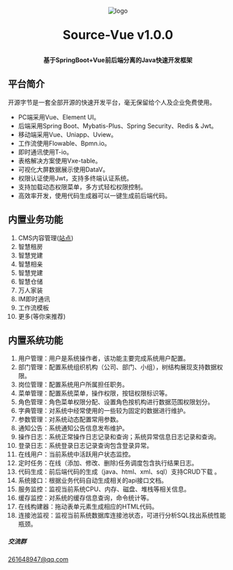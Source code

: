 <p align="center">
	<img alt="logo" src="http://8.136.213.245/assets/logo_c_64.5eb3acc5.png">
</p>
<h1 align="center" style="margin: 30px 0 30px; font-weight: bold;">Source-Vue v1.0.0</h1>
<h4 align="center">基于SpringBoot+Vue前后端分离的Java快速开发框架</h4>


## 平台简介

开源字节是一套全部开源的快速开发平台，毫无保留给个人及企业免费使用。

* PC端采用Vue、Element UI。
* 后端采用Spring Boot、Mybatis-Plus、Spring Security、Redis & Jwt。
* 移动端采用Vue、Uniapp、Uview。
* 工作流使用Flowable、Bpmn.io。
* 即时通讯使用T-io。
* 表格解决方案使用Vxe-table。
* 可视化大屏数据展示使用DataV。
* 权限认证使用Jwt，支持多终端认证系统。
* 支持加载动态权限菜单，多方式轻松权限控制。
* 高效率开发，使用代码生成器可以一键生成前后端代码。

## 内置业务功能
1.  CMS内容管理([站点](http://8.136.213.245/news))
2.  智慧租房
3.  智慧党建
4.  智慧相亲
5.  智慧党建
6.  智慧仓储
7.  万人家装
8.  IM即时通讯
9.  工作流模板
10. 更多(等你来推荐)

## 内置系统功能
1.  用户管理：用户是系统操作者，该功能主要完成系统用户配置。
2.  部门管理：配置系统组织机构（公司、部门、小组），树结构展现支持数据权限。
3.  岗位管理：配置系统用户所属担任职务。
4.  菜单管理：配置系统菜单，操作权限，按钮权限标识等。
5.  角色管理：角色菜单权限分配、设置角色按机构进行数据范围权限划分。
6.  字典管理：对系统中经常使用的一些较为固定的数据进行维护。
7.  参数管理：对系统动态配置常用参数。
8.  通知公告：系统通知公告信息发布维护。
9.  操作日志：系统正常操作日志记录和查询；系统异常信息日志记录和查询。
10. 登录日志：系统登录日志记录查询包含登录异常。
11. 在线用户：当前系统中活跃用户状态监控。
12. 定时任务：在线（添加、修改、删除)任务调度包含执行结果日志。
13. 代码生成：前后端代码的生成（java、html、xml、sql）支持CRUD下载 。
14. 系统接口：根据业务代码自动生成相关的api接口文档。
15. 服务监控：监视当前系统CPU、内存、磁盘、堆栈等相关信息。
16. 缓存监控：对系统的缓存信息查询，命令统计等。
17. 在线构建器：拖动表单元素生成相应的HTML代码。
18. 连接池监视：监视当前系统数据库连接池状态，可进行分析SQL找出系统性能瓶颈。

##### 交流群

261648947@qq.com